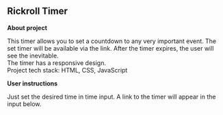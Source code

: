 ## Rickroll Timer

**About project**


This timer allows you to set a countdown to any very important event. The set timer will be available via the link. After the timer expires, the user will see the inevitable.  
The timer has a responsive design.   
Project tech stack: HTML, CSS, JavaScript

**User instructions**

Just set the desired time in time input. A link to the timer will appear in the input below.
